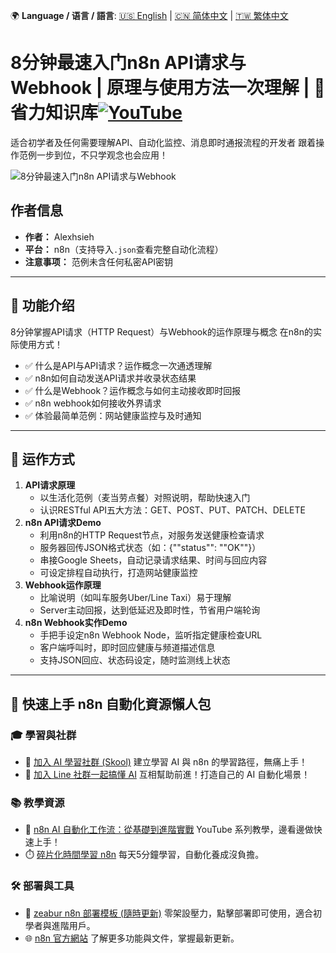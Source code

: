 🌍 **Language / 语言 / 語言**: [🇺🇸 English](./readme-en.md) | [🇨🇳 简体中文](./readme-cn.md) | [🇹🇼 繁体中文](./readme.md)

# 8分钟最速入门n8n API请求与Webhook | 原理与使用方法一次理解 | 🧠 省力知识库[![YouTube](https://img.shields.io/badge/Watch%20on-YouTube-red?logo=youtube)](https://youtu.be/l5-s6h2iY_M)

适合初学者及任何需要理解API、自动化监控、消息即时通报流程的开发者
跟着操作范例一步到位，不只学观念也会应用！

![8分钟最速入门n8n API请求与Webhook](https://github.com/qwedsazxc78/ai-automation-n8n/blob/main/n8n/20-n8n-http-request-and-webhook/cover.png?raw=true)

## 作者信息

* **作者：** Alexhsieh
* **平台：** n8n（支持导入`.json`查看完整自动化流程）
* **注意事项：** 范例未含任何私密API密钥

---

## 📌 功能介绍

8分钟掌握API请求（HTTP Request）与Webhook的运作原理与概念
在n8n的实际使用方式！

* ✅ 什么是API与API请求？运作概念一次通透理解
* ✅ n8n如何自动发送API请求并收录状态结果
* ✅ 什么是Webhook？运作概念与如何主动接收即时回报
* ✅ n8n webhook如何接收外界请求
* ✅ 体验最简单范例：网站健康监控与及时通知

---

## 🔧 运作方式

1. **API请求原理**
    - 以生活化范例（麦当劳点餐）对照说明，帮助快速入门
    - 认识RESTful API五大方法：GET、POST、PUT、PATCH、DELETE
2. **n8n API请求Demo**
    - 利用n8n的HTTP Request节点，对服务发送健康检查请求
    - 服务器回传JSON格式状态（如：{""status"": ""OK""}）
    - 串接Google Sheets，自动记录请求结果、时间与回应内容
    - 可设定排程自动执行，打造网站健康监控
3. **Webhook运作原理**
    - 比喻说明（如叫车服务Uber/Line Taxi）易于理解
    - Server主动回报，达到低延迟及即时性，节省用户端轮询
4. **n8n Webhook实作Demo**
    - 手把手设定n8n Webhook Node，监听指定健康检查URL
    - 客户端呼叫时，即时回应健康与频道描述信息
    - 支持JSON回应、状态码设定，随时监测线上状态

---

## 🚀 快速上手 n8n 自動化資源懶人包

### 🎓 學習與社群

* 🔗 [加入 AI 學習社群 (Skool)](https://www.skool.com/ai-brain-alex/about?ref=5dde9b20e8e7432aa9a01df6e89685f4)
  建立學習 AI 與 n8n 的學習路徑，無痛上手！
* 🔗 [加入 Line 社群一起搞懂 AI](https://line.me/ti/g2/ZypIgLSzVPweRBgBqKvaRU10WEmnotuZOr7Lpg)
  互相幫助前進！打造自己的 AI 自動化場景！

### 📚 教學資源

* 🎥 [n8n AI 自動化工作流：從基礎到進階實戰](https://youtube.com/playlist?list=PLUf88uk7T54I83MBdbuXgUuA8rVklF4FA&si=wHsQw8YJu-erSdLd)
  YouTube 系列教學，邊看邊做快速上手！
* ⏱️ [碎片化時間學習 n8n](https://youtube.com/playlist?list=PLUf88uk7T54Iv6LV2NFgdTghaX2cPhtgH&si=G3gj2qn179ZFUqAZ)
  每天5分鐘學習，自動化養成沒負擔。

### 🛠️ 部署與工具

* 🧩 [zeabur n8n 部署模板 (隨時更新)](https://zeabur.com/zh-TW/templates/0TUVZ7?referralDesktop=qwedsazxc78)
  零架設壓力，點擊部署即可使用，適合初學者與進階用戶。
* 🌐 [n8n 官方網站](https://n8n.io/)
  了解更多功能與文件，掌握最新更新。
